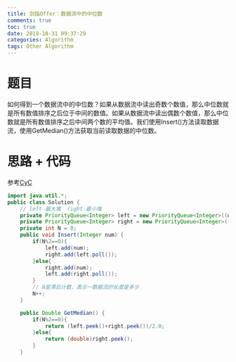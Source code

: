 ```yaml
---
title: 剑指Offer：数据流中的中位数
comments: true
toc: true
date: 2019-10-31 09:37:29
categories: Algorithm
tags: Other Algorithm
---
```


# 题目

如何得到一个数据流中的中位数？如果从数据流中读出奇数个数值，那么中位数就是所有数值排序之后位于中间的数值。如果从数据流中读出偶数个数值，那么中位数就是所有数值排序之后中间两个数的平均值。我们使用Insert()方法读取数据流，使用GetMedian()方法获取当前读取数据的中位数。

# 思路 + 代码

参考[CyC](https://github.com/CyC2018/CS-Notes/blob/master/notes/%E5%89%91%E6%8C%87%20Offer%20%E9%A2%98%E8%A7%A3%20-%2040~49.md#411-%E6%95%B0%E6%8D%AE%E6%B5%81%E4%B8%AD%E7%9A%84%E4%B8%AD%E4%BD%8D%E6%95%B0)

```java
import java.util.*;
public class Solution {
    // left-最大堆  right-最小堆
    private PriorityQueue<Integer> left = new PriorityQueue<Integer>((o1, o2)->o2-o1);
    private PriorityQueue<Integer> right = new PriorityQueue<Integer>();
    private int N = 0;
    public void Insert(Integer num) {
        if(N%2==0){
            left.add(num);
            right.add(left.poll());
        }else{
            right.add(num);
            left.add(right.poll());
        }
        // N是滞后计数，表示一数据流的长度是多少
        N++;
    }

    public Double GetMedian() {
        if(N%2==0){
            return (left.peek()+right.peek())/2.0;
        }else{
            return (double)right.peek();
        }
    }
```
